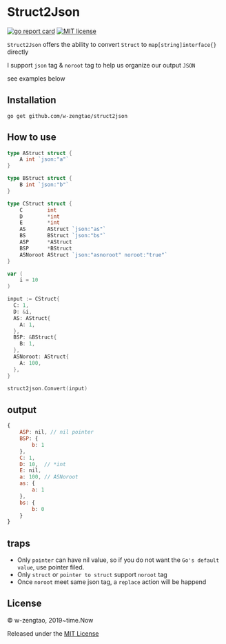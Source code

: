 # Struct2Json

[![go report card](https://goreportcard.com/badge/github.com/w-zengtao/struct2json "go report card")](https://goreportcard.com/report/github.com/w-zengtao/struct2json)
[![MIT license](http://img.shields.io/badge/license-MIT-brightgreen.svg)](http://opensource.org/licenses/MIT)

`Struct2Json` offers the ability to convert `Struct` to `map[string]interface{}` directly

I support `json` tag & `noroot` tag to help us organize our output `JSON`

see examples below

## Installation

```shell
go get github.com/w-zengtao/struct2json
```

## How to use

```go
type AStruct struct {
	A int `json:"a"`
}

type BStruct struct {
	B int `json:"b"`
}

type CStruct struct {
	C        int
	D        *int
	E        *int
	AS       AStruct `json:"as"`
	BS       BStruct `json:"bs"`
	ASP      *AStruct
	BSP      *BStruct
	ASNoroot AStruct `json:"asnoroot" noroot:"true"`
}

var (
	i = 10
)

input := CStruct{
  C: 1,
  D: &i,
  AS: AStruct{
    A: 1,
  },
  BSP: &BStruct{
    B: 1,
  },
  ASNoroot: AStruct{
    A: 100,
  },
}

struct2json.Convert(input)
```

## output

```javascript
{
	ASP: nil, // nil pointer
	BSP: {
		b: 1
	},
	C: 1,
	D: 10,  // *int
	E: nil,
	a: 100, // ASNoroot
	as: {
		a: 1
	},
	bs: {
		b: 0
	}
}
```

## traps

* Only `pointer` can have nil value, so if you do not want the `Go's default value`, use pointer filed.
* Only `struct` or `pointer to struct` support `noroot` tag
* Once `noroot` meet same json tag, a `replace` action will be happend

## License

© w-zengtao, 2019~time.Now

Released under the [MIT License](https://github.com/w-zengtao/struct2json/blob/master/License)